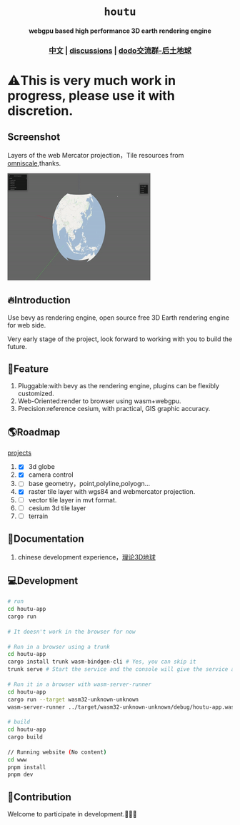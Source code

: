 <div align="center">

  <h1><code>houtu</code></h1>

  <strong>webgpu based high performance 3D earth rendering engine</strong>

  <h3>
    <a href="https://github.com/catnuko/houtu/blob/master/README_ZH.md">中文</a>
    <span> | </span>
    <a href="https://github.com/catnuko/houtu/discussions">discussions</a>
    <span> | </span>
    <a href="https://imdodo.com/s/211509">dodo交流群-后土地球</a>
  </h3>
</div>

# ⚠️This is very much work in progress, please use it with discretion.

## Screenshot

Layers of the web Mercator projection，Tile resources from [omniscale](https://maps.omniscale.net),thanks.

![瓦片网格](./www/public/assets/i53pd-qxcsr.gif)

## 🔥Introduction
Use bevy as rendering engine, open source free 3D Earth rendering engine for web side.

Very early stage of the project, look forward to working with you to build the future.

## 🚀Feature
1. Pluggable:with bevy as the rendering engine, plugins can be flexibly customized.
2. Web-Oriented:render to browser using wasm+webgpu.
3. Precision:reference cesium, with practical, GIS graphic accuracy.
## 🌎Roadmap
[projects](https://github.com/users/catnuko/projects/1)
1. - [x] 3d globe
2. - [x] camera control
3. - [ ] base geometry，point,polyline,polyogn...
4. - [x] raster tile layer with wgs84 and webmercator projection.
5. - [ ] vector tile layer in mvt format.
6. - [ ] cesium 3d tile layer
7. - [ ] terrain
## 📖Documentation
1. chinese development experience，[理论3D地球](https://www.taihe.one/tag/%E7%90%86%E8%AE%BA%E5%9C%B0%E7%90%83)

## 💻Development
```bash
# run
cd houtu-app
cargo run

# It doesn't work in the browser for now

# Run in a browser using a trunk
cd houtu-app
cargo install trunk wasm-bindgen-cli # Yes, you can skip it
trunk serve # Start the service and the console will give the service address，http://127.0.0.1:8080

# Run it in a browser with wasm-server-runner
cd houtu-app
cargo run --target wasm32-unknown-unknown
wasm-server-runner ../target/wasm32-unknown-unknown/debug/houtu-app.wasm

# build
cd houtu-app
cargo build

// Running website (No content)
cd www
pnpm install
pnpm dev
```

## 💓Contribution
Welcome to participate in development.👏👏👏